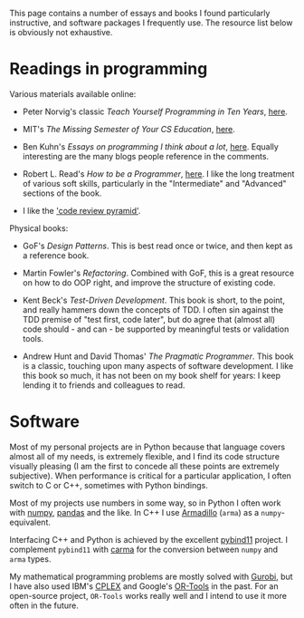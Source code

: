 <!--
.. title: Useful resources
.. slug: resources
.. date: 2020-11-23 19:15:58 UTC+01:00
.. updated: 2022-03-13 17:35 UTC+01:00
.. tags: 
.. category: 
.. link: 
.. description: 
.. type: text
-->

This page contains a number of essays and books I found particularly instructive,
and software packages I frequently use. The resource list below is obviously not
exhaustive.

# Readings in programming

Various materials available online:

- Peter Norvig's classic _Teach Yourself Programming in Ten Years_, [here](https://norvig.com/21-days.html).

- MIT's _The Missing Semester of Your CS Education_, [here](https://missing.csail.mit.edu/).

- Ben Kuhn's _Essays on programming I think about a lot_, [here](https://www.benkuhn.net/progessays/).
  Equally interesting are the many blogs people reference in the comments.
  
- Robert L. Read's _How to be a Programmer_, [here](https://braydie.gitbooks.io/how-to-be-a-programmer/content/en/).
  I like the long treatment of various soft skills, particularly in the
  "Intermediate" and "Advanced" sections of the book.

- I like the ['code review pyramid'](https://www.morling.dev/blog/the-code-review-pyramid/).

Physical books:

- GoF's _Design Patterns_. This is best read once or twice, and then kept as a
  reference book.
  
- Martin Fowler's _Refactoring_. Combined with GoF, this is a great resource on
  how to do OOP right, and improve the structure of existing code. 

- Kent Beck's _Test-Driven Development_. This book is short, to the point, and
  really hammers down the concepts of TDD. I often sin against the TDD premise 
  of "test first, code later", but do agree that (almost all) code should - and
  can - be supported by meaningful tests or validation tools.
  
- Andrew Hunt and David Thomas' _The Pragmatic Programmer_. This book is a classic,
  touching upon many aspects of software development. I like this book so much, it
  has not been on my book shelf for years: I keep lending it to friends and 
  colleagues to read.

# Software

Most of my personal projects are in Python because that language covers almost
all of my needs, is extremely flexible, and I find its code structure visually
pleasing (I am the first to concede all these points are extremely subjective).
When performance is critical for a particular application, I often switch to C or
C++, sometimes with Python bindings.

Most of my projects use numbers in some way, so in Python I often work with 
[numpy](https://numpy.org/), [pandas](https://pandas.pydata.org/) and the like.
In C++ I use [Armadillo](http://arma.sourceforge.net/) (`arma`) as a
`numpy`-equivalent. 

Interfacing C++ and Python is achieved by the excellent [pybind11](https://github.com/pybind/pybind11)
project. I complement `pybind11` with [carma](https://github.com/RUrlus/carma) 
for the conversion between `numpy` and `arma` types.

My mathematical programming problems are mostly solved with [Gurobi](https://www.gurobi.com/), 
but I have also used IBM's [CPLEX](https://www.ibm.com/analytics/cplex-optimizer)
and Google's [OR-Tools](https://developers.google.com/optimization) in the past. 
For an open-source project, `OR-Tools` works really well and I intend to use it
more often in the future.
